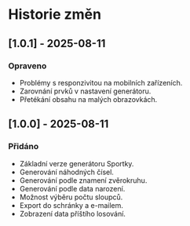 # Historie změn

## [1.0.1] - 2025-08-11

### Opraveno

- Problémy s responzivitou na mobilních zařízeních.
- Zarovnání prvků v nastavení generátoru.
- Přetékání obsahu na malých obrazovkách.

## [1.0.0] - 2025-08-11

### Přidáno

- Základní verze generátoru Sportky.
- Generování náhodných čísel.
- Generování podle znamení zvěrokruhu.
- Generování podle data narození.
- Možnost výběru počtu sloupců.
- Export do schránky a e-mailem.
- Zobrazení data příštího losování.